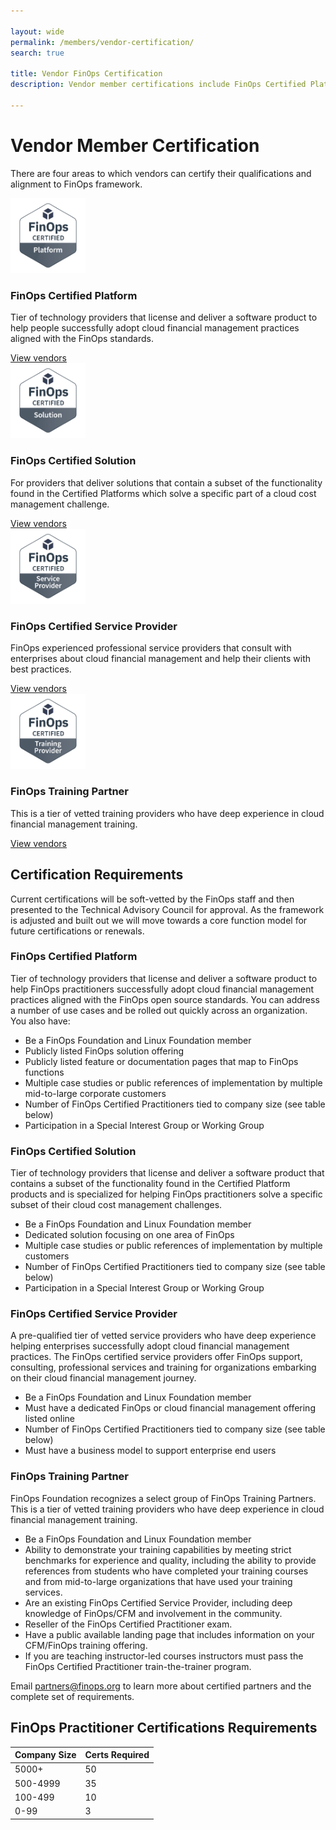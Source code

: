```yaml
---

layout: wide
permalink: /members/vendor-certification/
search: true

title: Vendor FinOps Certification
description: Vendor member certifications include FinOps Certified Platforms, Solutions, Training Partners, and Service Providers.

---
```


# Vendor Member Certification

There are four areas to which vendors can certify their qualifications and alignment to FinOps framework.

<div class="mt-20">
  <div class="grid grid-cols-1 gap-8 sm:grid-cols-2">
    <div class="pt-6">
      <div class="flow-root bg-gray-100 rounded-lg px-6 pb-8">
        <div class="-mt-20">
          <div class="text-center">
            <img class="inline-block" src="/img/certs/finops-certified-platform.png" width="120">
          </div>
          <h3 class="mt-8 text-lg font-medium">FinOps Certified Platform</h3>
          <p class="mt-5 text-base">
            Tier of technology providers that license and deliver a software product to help people successfully adopt cloud financial management practices aligned with the FinOps standards.
          </p>
          <a href="/members/finops-certified-platform/" class="btn">View vendors</a>
        </div>
      </div>
    </div>
    <div class="pt-6">
      <div class="flow-root bg-gray-100 rounded-lg px-6 pb-8">
        <div class="-mt-20">
          <div class="text-center">
            <img class="inline-block" src="/img/certs/finops-certified-solution.png" width="120">
          </div>
          <h3 class="mt-8 text-lg font-medium">FinOps Certified Solution</h3>
          <p class="mt-5 text-base">
            For providers that deliver solutions that contain a subset of the functionality found in the Certified Platforms which solve a specific part of a cloud cost management challenge.
          </p>
         <a href="/members/finops-certified-solution/" class="btn">View vendors</a>
        </div>
      </div>
    </div>
  </div>
</div>

<div class="mt-20">
  <div class="grid grid-cols-1 gap-8 sm:grid-cols-2">
    <div class="pt-6">
      <div class="flow-root bg-gray-100 rounded-lg px-6 pb-8">
        <div class="-mt-20">
          <div class="text-center">
            <img class="inline-block" src="/img/certs/finops-certified-service-provider.png" width="120">
          </div>
          <h3 class="mt-8 text-lg font-medium">FinOps Certified Service Provider</h3>
          <p class="mt-5 text-base">
            FinOps experienced professional service providers that consult with enterprises about cloud financial management and help their clients with best practices.
          </p>
          <a href="/members/finops-certified-service-provider/" class="btn">View vendors</a>
        </div>
      </div>
    </div>
    <div class="pt-6">
      <div class="flow-root bg-gray-100 rounded-lg px-6 pb-8">
        <div class="-mt-20">
          <div class="text-center">
            <img class="inline-block" src="/img/certs/finops-certified-training-partner.png" width="120">
          </div>
          <h3 class="mt-8 text-lg font-medium">FinOps Training Partner</h3>
          <p class="mt-5 text-base">
             This is a tier of vetted training providers who have deep experience in cloud financial management training.
          </p>
          <a href="/members/finops-certified-training-partner/" class="btn">View vendors</a>
        </div>
      </div>
    </div>
  </div>
</div>


## Certification Requirements

Current certifications will be soft-vetted by the FinOps staff and then presented to the Technical Advisory Council for approval. As the framework is adjusted and built out we will move towards a core function model for future certifications or renewals.


### FinOps Certified Platform

Tier of technology providers that license and deliver a software product to help FinOps practitioners successfully adopt cloud financial management practices aligned with the FinOps open source standards. You can address a number of use cases and be rolled out quickly across an organization. You also have:  

- Be a FinOps Foundation and Linux Foundation member
- Publicly listed FinOps solution offering
- Publicly listed feature or documentation pages that map to FinOps functions
- Multiple case studies or public references of implementation by multiple mid-to-large corporate customers
- Number of FinOps Certified Practitioners tied to company size (see table below)
- Participation in a Special Interest Group or Working Group


### FinOps Certified Solution

Tier of technology providers that license and deliver a software product that contains a subset of the functionality found in the Certified Platform products and is specialized for helping FinOps practitioners solve a specific subset of their cloud cost management challenges.

- Be a FinOps Foundation and Linux Foundation member
- Dedicated solution focusing on one area of FinOps
- Multiple case studies or public references of implementation by multiple customers
- Number of FinOps Certified Practitioners tied to company size (see table below)
- Participation in a Special Interest Group or Working Group


### FinOps Certified Service Provider

A pre-qualified tier of vetted service providers who have deep experience helping enterprises successfully adopt cloud financial management practices. The FinOps certified service providers offer FinOps support, consulting, professional services and training for organizations embarking on their cloud financial management journey.

- Be a FinOps Foundation and Linux Foundation member
- Must have a dedicated FinOps or cloud financial management offering listed online
- Number of FinOps Certified Practitioners tied to company size (see table below)
- Must have a business model to support enterprise end users


### FinOps Training Partner
FinOps Foundation recognizes a select group of FinOps Training Partners. This is a tier of vetted training providers who have deep experience in cloud financial management training.

- Be a FinOps Foundation and Linux Foundation member
- Ability to demonstrate your training capabilities by meeting strict benchmarks for experience and quality, including the ability to provide references from students who have completed your training courses and from mid-to-large organizations that have used your training services.
- Are an existing FinOps Certified Service Provider, including deep knowledge of FinOps/CFM and involvement in the community.
- Reseller of the FinOps Certified Practitioner exam.
- Have a public available landing page that includes information on your CFM/FinOps training offering.
- If you are teaching instructor-led courses instructors must pass the FinOps Certified Practitioner train-the-trainer program.

Email [partners@finops.org](mailto:partners@finops.org) to learn more about certified partners and the complete set of requirements.


## FinOps Practitioner Certifications Requirements

| Company Size | Certs Required |
|:--|:--|
| 5000+ | 50 |
| 500-4999 | 35 |
| 100-499 | 10 |
| 0-99 | 3 |


<!-- ### Curriculum
If you are interested in creating your own FinOps training courses, FinOps Foundation has open sourced the [curriculum](https://github.com/finopsfoundation/curriculum) around which that exam has been created for the benefit of companies offering training.

If you don’t want to build you own course from scratch, the instructor-led version of FinOps Practitioner Training is already available and can be re-sold by Authorized Training Partners (ATP). FinOps Practitioner Training is updated frequently and already maps directly to the FinOps Certified Practitioner exam.

If you are interested in becoming an exam reseller, we also offer wholesale pricing on our exams to training companies purchasing in bulk. -->
